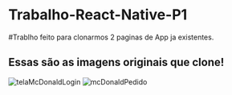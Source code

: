 # Trabalho-React-Native-P1
#Trablho feito para clonarmos 2 paginas de App ja existentes.
## Essas são as imagens originais que clone!


![telaMcDonaldLogin](https://github.com/SteffanyRodrigues/Trabalho-React-Native-P1/assets/142450650/a0408145-9b6b-44f8-ad90-5bb05a0ed3c6)
![mcDonaldPedido](https://github.com/SteffanyRodrigues/Trabalho-React-Native-P1/assets/142450650/8b761514-04a8-4c7b-9023-2d4abe4499ba)

